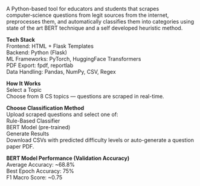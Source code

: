 A Python-based tool for educators and students that scrapes computer‑science questions from legit sources from the internet, preprocesses them, and automatically classifies them into categories using state of the art BERT technique and a self developed heuristic method.

**Tech Stack**  
Frontend: HTML + Flask Templates  
Backend: Python (Flask)  
ML Frameworks: PyTorch, HuggingFace Transformers  
PDF Export: fpdf, reportlab  
Data Handling: Pandas, NumPy, CSV, Regex  

**How It Works**  
Select a Topic  
Choose from 8 CS topics — questions are scraped in real-time.  

**Choose Classification Method**  
Upload scraped questions and select one of:  
Rule-Based Classifier  
BERT Model (pre-trained)  
Generate Results  
Download CSVs with predicted difficulty levels or auto-generate a question paper PDF.  

**BERT Model Performance (Validation Accuracy)**  
Average Accuracy: ~68.8%  
Best Epoch Accuracy: 75%  
F1 Macro Score: ~0.75  

